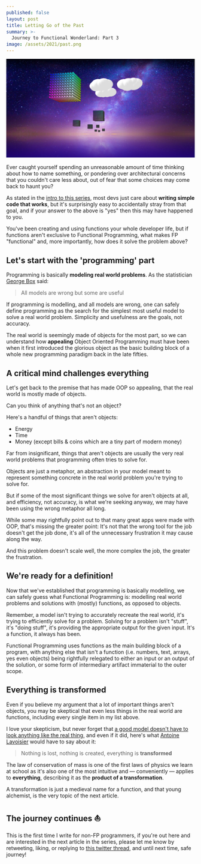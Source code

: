 ```yaml
---
published: false
layout: post
title: Letting Go of the Past
summary: >-
  Journey to Functional Wonderland: Part 3
image: /assets/2021/past.png
---
```


![splash](/assets/2021/past.png)

Ever caught yourself spending an unreasonable amount of time thinking about how to name something, or pondering over architectural concerns that you couldn't care less about, out of fear that some choices may come back to haunt you?

As stated in the [intro to this series](https://impure.fun/fun/2021/02/16/journey-to-functional-wonderland/), most devs just care about **writing simple code that works**, but it's surprisingly easy to accidentally stray from that goal, and if your answer to the above is "yes" then this may have happened to you.

You've been creating and using functions your whole developer life, but if functions aren't exclusive to Functional Programming, what makes FP "functional" and, more importantly, how does it solve the problem above?

## Let's start with the 'programming' part

Programming is basically **modeling real world problems**. As the statistician [George Box](https://en.wikipedia.org/wiki/George_E._P._Box) said:

> All models are wrong but some are useful

If programming is modelling, and all models are wrong, one can safely define programming as the search for the simplest most useful model to solve a real world problem. Simplicity and usefulness are the goals, not accuracy.

The real world is seemingly made of objects for the most part, so we can understand how **appealing** Object Oriented Programming must have been when it first introduced the glorious object as the basic building block of a whole new programming paradigm back in the late fifties.

## A critical mind challenges everything

Let's get back to the premise that has made OOP so appealing, that the real world is mostly made of objects.

Can you think of anything that's not an object?

Here's a handful of things that aren't objects:

- Energy
- Time
- Money (except bills & coins which are a tiny part of modern money)
  
Far from insignificant, things that aren't objects are usually the very real world problems that programming often tries to solve for.

Objects are just a metaphor, an abstraction in your model meant to represent something concrete in the real world problem you're trying to solve for.

But if some of the most significant things we solve for aren't objects at all, and efficiency, not accuracy, is what we're seeking anyway, we may have been using the wrong metaphor all long.

While some may rightfully point out to that many great apps were made with OOP, that's missing the greater point: It's not that the wrong tool for the job doesn't get the job done, it's all of the unnecessary frustration it may cause along the way.

And this problem doesn't scale well, the more complex the job, the greater the frustration.

## We're ready for a definition!

Now that we've established that programming is basically modelling, we can safely guess what Functional Programming is: modelling real world problems and solutions with (mostly) functions, as opposed to objects.

Remember, a model isn't trying to accurately recreate the real world, it's trying to efficiently solve for a problem. Solving for a problem isn't "stuff", it's "doing stuff", it's providing the appropriate output for the given input. It's a function, it always has been.

Functional Programming uses functions as the main building block of a program, with anything else that isn't a function (i.e. numbers, text, arrays, yes even objects) being rightfully relegated to either an input or an output of the solution, or some form of intermediary artifact immaterial to the outer scope.

## Everything is transformed

Even if you believe my argument that a lot of important things aren't objects, you may be skeptical that even less things in the real world are functions, including every single item in my list above.

I love your skepticism, but never forget that [a good model doesn't have to look anything like the real thing](https://twitter.com/vladikk/status/1335947978482339841), and even if it did, here's what [Antoine Lavoisier](https://en.wikipedia.org/wiki/Antoine_Lavoisier) would have to say about it:

> Nothing is lost, nothing is created, everything is **transformed**

The law of conservation of mass is one of the first laws of physics we learn at school as it's also one of the most intuitive and — conveniently — applies to **everything**, describing it as the **product of a transformation**.

A transformation is just a medieval name for a function, and that young alchemist, is the very topic of the next article.

## The journey continues ⛵

This is the first time I write for non-FP programmers, if you're out here and are interested in the next article in the series, please let me know by retweeting, liking, or replying to [this twitter thread](https://twitter.com/luwvis/status/1367410901863837700), and until next time, safe journey!